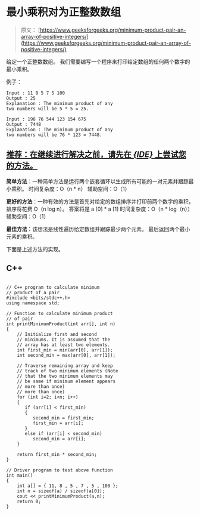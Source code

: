 # 最小乘积对为正整数数组

> 原文： [https://www.geeksforgeeks.org/minimum-product-pair-an-array-of-positive-integers/](https://www.geeksforgeeks.org/minimum-product-pair-an-array-of-positive-integers/)

给定一个正整数数组。 我们需要编写一个程序来打印给定数组的任何两个数字的最小乘积。

例子：

```
Input : 11 8 5 7 5 100
Output : 25 
Explanation : The minimum product of any 
two numbers will be 5 * 5 = 25.

Input : 198 76 544 123 154 675 
Output : 7448
Explanation : The minimum product of any 
two numbers will be 76 * 123 = 7448.

```

## [推荐：在继续进行解决之前，请先在 ***{IDE}*** 上尝试您的方法。](https://ide.geeksforgeeks.org/)

**简单方法**：一种简单方法是运行两个嵌套循环以生成所有可能的一对元素并跟踪最小乘积。
时间复杂度：O（n * n）
辅助空间：O（1）

**更好的方法**：一种有效的方法是首先对给定的数组排序并打印前两个数字的乘积，排序将花费 O（n log n）。 答案将是 a [0] * a [1]
时间复杂度：O（n * log（n））
辅助空间：O（1）

**最佳方法**：该想法是线性遍历给定数组并跟踪最少两个元素。 最后返回两个最小元素的乘积。

下面是上述方法的实现。

## C++ 

```

// C++ program to calculate minimum 
// product of a pair 
#include <bits/stdc++.h> 
using namespace std; 

// Function to calculate minimum product 
// of pair 
int printMinimumProduct(int arr[], int n) 
{ 
    // Initialize first and second 
    // minimums. It is assumed that the 
    // array has at least two elements. 
    int first_min = min(arr[0], arr[1]); 
    int second_min = max(arr[0], arr[1]); 

    // Traverse remaining array and keep 
    // track of two minimum elements (Note 
    // that the two minimum elements may 
    // be same if minimum element appears 
    // more than once) 
    // more than once) 
    for (int i=2; i<n; i++) 
    { 
       if (arr[i] < first_min) 
       { 
          second_min = first_min; 
          first_min = arr[i]; 
       } 
       else if (arr[i] < second_min) 
          second_min = arr[i]; 
    } 

    return first_min * second_min; 
} 

// Driver program to test above function 
int main() 
{ 
    int a[] = { 11, 8 , 5 , 7 , 5 , 100 }; 
    int n = sizeof(a) / sizeof(a[0]); 
    cout << printMinimumProduct(a,n); 
    return 0; 
} 

```